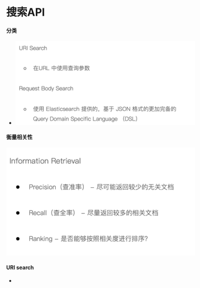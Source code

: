# 搜索API

#### 分类
* ![-w904](media/15720404242640/15720404618840.jpg)

#### 衡量相关性
![-w694](media/15720404242640/15720406868582.jpg)

#### URI search
* 